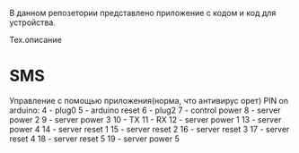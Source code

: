 В данном репозетории представлено приложение с кодом и код для устройства. 

Тех.описание
# SMS
Управление с помощью приложения(норма, что антивирус орет)
PIN on arduino:
4 - plug0
5 - arduino reset
6 - plug2
7 - control power
8 - server power 2
9 - server power 3
10 - TX
11 - RX
12 - server power 1
13 - server power 4
14 - server reset 1
15 - server reset 2
16 - server reset 3
17 - server reset 4
18 - server reset 5
19 - server power 5

